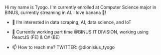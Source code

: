Hi my name is Tyogo. I'm currently enrolled at Computer Science major in BINUS, currently streaming in AI. I love banana 🍌! 

- 👀 I’m interested in data scraping, AI, data science, and IoT

- 🌱 Currently working part time @BINUS IT DIVISION, working using ReactJS (FE) & C# (BE)
  
- 📫 How to reach me?
      TWITTER: @dionisius_tyogo

<!---
tyogoutomo/tyogoutomo is a ✨ special ✨ repository because its `README.md` (this file) appears on your GitHub profile.
You can click the Preview link to take a look at your changes.
--->

